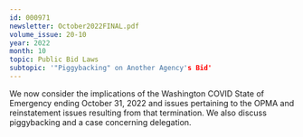 ```yaml
---
id: 000971
newsletter: October2022FINAL.pdf
volume_issue: 20-10
year: 2022
month: 10
topic: Public Bid Laws
subtopic: '"Piggybacking" on Another Agency's Bid'
---
```


We now consider the implications of the Washington COVID State of Emergency ending October 31, 2022 and issues pertaining to the OPMA and reinstatement issues resulting from that termination. We also discuss piggybacking and a case concerning delegation.